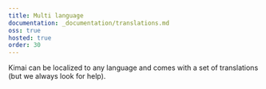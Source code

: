 ```yaml
---
title: Multi language
documentation: _documentation/translations.md
oss: true
hosted: true
order: 30
---
```


Kimai can be localized to any language and comes with a set of translations (but we always look for help).
